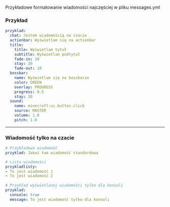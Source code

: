 Przykładowe formatowanie wiadomości najczęściej w pliku messages.yml

### Przykład
```yaml
przyklad:
  chat: Jestem wiadomością na czacie
  actionbar: Wyświetlam się na actionbar
  title:
    title: Wyświetlam tytuł
    subtitle: Wyświetlam podtytuł
    fade-in: 10
    stay: 20
    fade-out: 10
  bossbar:
    name: Wyświetlam się na bossbarze
    color: GREEN
    overlay: PROGRESS
    progress: 0.5
    stay: 20
  sound:
    name: minecraft:ui.button.click
    source: MASTER
    volume: 1.0
    pitch: 1.0
```

---

### Wiadomość tylko na czacie
```yaml
# Przykładowa wiadomość
przyklad: Jakaś tam wiadomość standardowa

# Lista wiadomości
przykladlisty:
- To jest wiadomość 1
- To jest wiadomość 2
  
# Przykład wyświetlanej wiadomości tylko dla konsoli 
przyklad:
  console: true
  message: To jest wiadomość tylko dla konsoli
